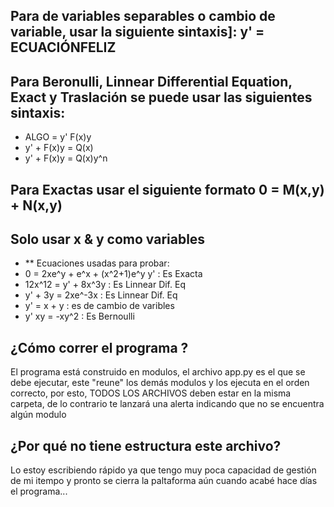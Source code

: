 ## Para de variables separables o cambio de variable, usar la siguiente sintaxis]: y' = ECUACIÓNFELIZ
## Para Beronulli, Linnear Differential Equation, Exact y Traslación se puede usar las siguientes sintaxis:
- ALGO = y' F(x)y
- y' + F(x)y = Q(x)
- y' + F(x)y = Q(x)y^n
## Para Exactas usar el siguiente formato 0 = M(x,y) + N(x,y)
## Solo usar x & y como variables

- ** Ecuaciones usadas para probar:
- 0 = 2xe^y + e^x + (x^2+1)e^y y' : Es Exacta
- 12x^12 = y' + 8x^3y : Es Linnear Dif. Eq
- y' + 3y = 2xe^-3x : Es Linnear Dif. Eq
- y' = x + y : es de cambio de varibles
- y' xy = -xy^2 : Es Bernoulli

## ¿Cómo correr el programa ?
El programa está construido en modulos, el archivo app.py es el que se debe ejecutar, este "reune" los demás modulos y los ejecuta en el orden correcto, por esto, TODOS LOS ARCHIVOS deben estar en la misma carpeta, de lo contrario te lanzará una alerta indicando que no se encuentra algún modulo

## ¿Por qué no tiene estructura este archivo?
Lo estoy escribiendo rápido ya que tengo muy poca capacidad de gestión de mi itempo y pronto se cierra la paltaforma aún cuando acabé hace días el programa...